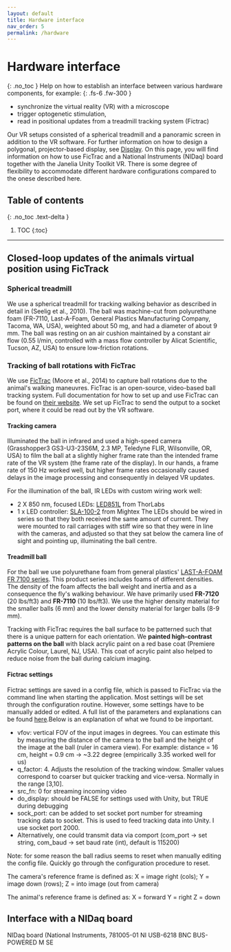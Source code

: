 ```yaml
---
layout: default
title: Hardware interface
nav_order: 5
permalink: /hardware
---
```

# Hardware interface
{: .no_toc }
Help on how to establish an interface between various hardware components, for example:
{: .fs-6 .fw-300 }
* synchronize the virtual reality (VR) with a microscope
* trigger optogenetic stimulation,
* read in positional updates from a treadmill tracking system (Fictrac)


Our VR setups consisted of a spherical treadmill and a panoramic screen in addition to the VR software. For further information on how to design a polygonal, projector-based display, see [Display](../display). On this page, you  will find information on how to use FicTrac and a National Instruments (NIDaq) board together with the Janelia Unity Toolkit VR. There is some degree of flexibility to accommodate different hardware configurations compared to the onese described here.

## Table of contents
{: .no_toc .text-delta }

1. TOC
{:toc}

---

## Closed-loop updates of the animals virtual position using FicTrack

### Spherical treadmill
We use a spherical treadmill for tracking walking behavior as described in detail in (Seelig et al., 2010). The ball was machine-cut from polyurethane foam (FR-7110, Last-A-Foam, General Plastics Manufacturing Company, Tacoma, WA, USA), weighted about 50 mg, and had a diameter of about 9 mm. The ball was resting on an air cushion maintained by a constant air flow (0.55 l/min, controlled with a mass flow controller by Alicat Scientific, Tucson, AZ, USA) to ensure low-friction rotations.

### Tracking of ball rotations with FicTrac
We use [FicTrac](https://github.com/rjdmoore/fictrac) (Moore et al., 2014) to capture ball rotations due to the animal's walking maneuvres. FicTrac is an open-source, video-based ball tracking system. Full documentation for how to set up and use FicTrac can be found on [their website](https://github.com/rjdmoore/fictrac). We set up FicTrac to send the output to a socket port, where it could be read out by the VR software.

#### Tracking camera
Illuminated the ball in infrared and used a high-speed camera (Grasshopper3 GS3-U3-23S6M, 2.3 MP, Teledyne FLIR, Wilsonville, OR, USA) to film the ball at a slightly higher frame rate than the intended frame rate of the VR system (the frame rate of the display). In our hands, a frame rate of 150 Hz worked well, but higher frame rates occasionally caused delays in the image processing and consequently in delayed VR updates.

For the illumination of the ball, IR LEDs with custom wiring work well:
* 2 X 850 nm, focused LEDs: [LED851L](https://www.thorlabs.com/thorproduct.cfm?partnumber=LED851L) from ThorLabs
* 1 x LED controller: [SLA-100-2](http://www.mightexsystems.com/family_info.php?cPath=4_53_22&categories_id=22) from Mightex
The LEDs should be wired in series so that they both received the same amount of current. They were mounted to rail carriages with stiff wire so that they were in line with the cameras, and adjusted so that they sat below the camera line of sight and pointing up, illuminating the ball centre.

#### Treadmill ball
For the ball we use polyurethane foam from general plastics' [LAST-A-FOAM FR 7100 series](https://www.generalplastics.com/products/fr-7100). This product series includes foams of different densities. The density of the foam affects the ball weight and inertia and as a consequence the fly's walking behaviour. We have primarily used  **FR-7120** (20 lbs/ft3) and  **FR-7110** (10 lbs/ft3). We use the higher density material for the smaller balls (6 mm) and the lower density material for larger balls (8-9 mm).

Tracking with FicTrac requires the ball surface to be patterned such that there is a unique pattern for each orientation. We **painted high-contrast patterns on the ball** with black acrylic paint on a red base coat (Premiere Acrylic Colour, Laurel, NJ, USA). This coat of acrylic paint also helped to reduce noise from the ball during calcium imaging.

#### Fictrac settings
Fictrac settings are saved in a config file, which is passed to FicTrac via the command line when starting the application. Most settings will be set through the configuration routine. However, some settings have to be manually added or edited. A full list of the parameters and explanations can be found [here](https://github.com/rjdmoore/fictrac/blob/master/doc/params.md).Below is an explanation of what we found to be important.

* vfov: vertical FOV of the input images in degrees. You can estimate this by measuring the distance of the camera to the ball and the height of the image at the ball (ruler in camera view). For example:  distance = 16 cm, height = 0.9 cm → ~3.22 degree (empirically 3.35 worked well for us)
* q_factor: 4. Adjusts the resolution of the tracking window. Smaller values correspond to coarser but quicker tracking and vice-versa. Normally in the range [3,10].
* src_fn: 0 for streaming incoming video
* do_display: should be FALSE for settings used with Unity, but TRUE during debugging
* sock_port: can be added to set socket port number for streaming tracking data to socket. This is used to feed tracking data into Unity. I use socket port 2000.
* Alternatively, one could transmit data via comport (com_port -> set string, com_baud → set baud rate (int), default is 115200)

Note: for some reason the ball radius seems to reset when manually editing the config file. Quickly go through the configuration procedure to reset.

The camera's reference frame is defined as:
X = image right (cols);
Y = image down (rows);
Z = into image (out from camera)

The animal's reference frame is defined as:
X = forward
Y = right
Z = down



## Interface with a NIDaq board

NIDaq board (National Instruments, 781005-01 NI USB-6218 BNC BUS-POWERED M SE
